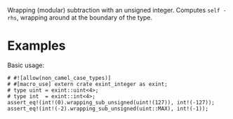 Wrapping (modular) subtraction with an unsigned integer. Computes `self - rhs`,
wrapping around at the boundary of the type.

# Examples

Basic usage:

```
# #![allow(non_camel_case_types)]
# #[macro_use] extern crate exint_integer as exint;
# type uint = exint::uint<4>;
# type int  = exint::int<4>;
assert_eq!(int!(0).wrapping_sub_unsigned(uint!(127)), int!(-127));
assert_eq!(int!(-2).wrapping_sub_unsigned(uint::MAX), int!(-1));
```
